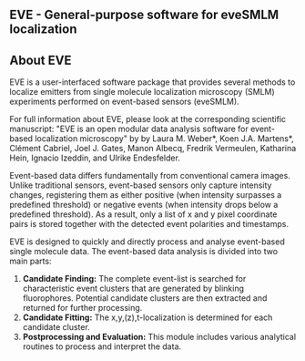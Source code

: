 ## EVE - General-purpose software for eveSMLM localization

## About EVE
EVE is a user-interfaced software package that provides several methods to localize emitters from single molecule localization microscopy (SMLM) experiments performed on event-based sensors (eveSMLM).

For full information about EVE, please look at the corresponding scientific manuscript: "EVE is an open modular data analysis software for event-based localization microscopy" by by Laura M. Weber\*, Koen J.A. Martens\*, Clément Cabriel, Joel J. Gates, Manon Albecq, Fredrik Vermeulen, Katharina Hein, Ignacio Izeddin, and Ulrike Endesfelder.

Event-based data differs fundamentally from conventional camera images. Unlike traditional sensors, event-based sensors only capture intensity changes, registering them as either positive (when intensity surpasses a predefined threshold) or negative events (when intensity drops below a predefined threshold). As a result, only a list of x and y pixel coordinate pairs is stored together with the detected event polarities and timestamps.

EVE is designed to quickly and directly process and analyse event-based single molecule data. The event-based data analysis is divided into two main parts:<br>  
1. **Candidate Finding:** The complete event-list is searched for characteristic event clusters that are generated by blinking fluorophores. Potential candidate clusters are then extracted and returned for further processing.<br>  
2. **Candidate Fitting:** The x,y,(z),t-localization is determined for each candidate cluster.<br>  
3. **Postprocessing and Evaluation:** This module includes various analytical routines to process and interpret the data.<br>  

